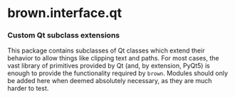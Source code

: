 # brown.interface.qt

### Custom Qt subclass extensions

This package contains subclasses of Qt classes which extend their behavior to allow things like clipping text and paths. For most cases, the vast library of primitives provided by Qt (and, by extension, PyQt5) is enough to provide the functionality required by `brown`. Modules should only be added here when deemed absolutely necessary, as they are much harder to test.

